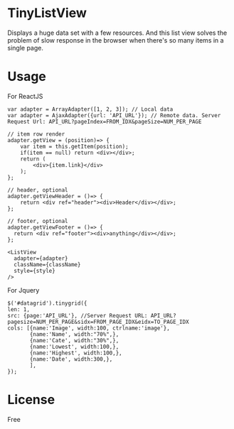 # TinyListView
Displays a huge data set with a few resources. And this list view solves the problem of slow response in the browser when there's so many items in a single page.


# Usage

For ReactJS
```
var adapter = ArrayAdapter([1, 2, 3]); // Local data
var adapter = AjaxAdapter({url: 'API_URL'}); // Remote data. Server Request Url: API_URL?pageIndex=FROM_IDX&pageSize=NUM_PER_PAGE

// item row render
adapter.getView = (position)=> {
	var item = this.getItem(position);
	if(item == null) return <div></div>;
	return (
		<div>{item.link}</div>
	);
};

// header, optional
adapter.getViewHeader = ()=> {
	return <div ref="header"><div>Header</div></div>;
};

// footer, optional
adapter.getViewFooter = ()=> {
  return <div ref="footer"><div>anything</div></div>;
};

<ListView 
  adapter={adapter}
  className={className}
  style={style}
/>
```

For Jquery
```
$('#datagrid').tinygrid({
len: 1,
src: {page:'API_URL'}, //Server Request URL: API_URL?pagesize=NUM_PER_PAGE&sidx=FROM_PAGE_IDX&eidx=TO_PAGE_IDX
cols: [{name:'Image', width:100, ctrlname:'image'},
       {name:'Name', width:"70%",},
       {name:'Cate', width:"30%",},
       {name:'Lowest', width:100,},
       {name:'Highest', width:100,},
       {name:'Date', width:300,},
       ],
});

```

# License
Free
